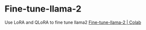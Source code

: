 # Fine-tune-llama-2
Use LoRA and QLoRA to fine tune llama2
[Fine-tune-llama-2 | Colab](https://colab.research.google.com/drive/1h3BhpfejEg07tqj7-UCYJj9hbWR8mN3-?usp=sharing)